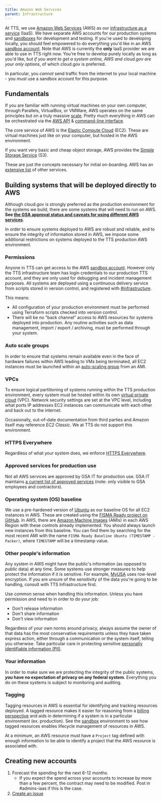 ```yaml
---
title: Amazon Web Services
parent: Infrastructure
---
```


At TTS, we use [Amazon Web Services](https://aws.amazon.com/) (AWS) as our [infrastructure as a service](https://en.wikipedia.org/wiki/Cloud_computing#Infrastructure_as_a_service_.28IaaS.29) (IaaS). We have separate AWS accounts for our production systems and [sandboxes](../sandbox) for development and testing. If you're used to developing locally, you should feel empowered to do everything you'd like in an AWS [sandbox account](../sandbox). Note that AWS is currently the **only** IaaS provider we are able to use in TTS right now. You're free to develop purely locally as long as you'd like, but _if you want to get a system online, AWS and cloud.gov are your only options_, of which cloud.gov is preferred.

In particular, you _cannot_ send traffic from the internet to your local machine - you _must_ use a sandbox account for this purpose.

## Fundamentals

If you are familiar with running virtual machines on your own computer, through Parallels, VirtualBox, or VMWare, AWS operates on the same principles but on a truly massive [scale](http://www.enterprisetech.com/2014/11/14/rare-peek-massive-scale-aws/). Pretty much everything in AWS can be orchestrated via the [AWS API](https://aws.amazon.com/documentation/) & [command-line interface](https://docs.aws.amazon.com/cli/latest/reference/).

The core service of AWS is the [Elastic Compute Cloud](https://aws.amazon.com/documentation/ec2/) (EC2). These are virtual machines just like on your computer, but hosted in the AWS environment.

If you want very basic and cheap object storage, AWS provides the [Simple Storage Service](https://aws.amazon.com/s3/) (S3).

These are just the concepts necessary for initial on-boarding. AWS has an [extensive list](https://aws.amazon.com/products/) of other services.

## Building systems that will be deployed directly to AWS

Although cloud.gov is strongly preferred as the production environment for the systems we build, there are some systems that will need to run on AWS. **See [the GSA approval status and caveats for using different AWS services](https://docs.google.com/spreadsheets/d/1kJrPqu10x80LaGQ_oXFDuoPkBdnaXrXTQVF_uJ14-ok/edit#gid=0)**.

In order to ensure systems deployed to AWS are robust and reliable, and to ensure the integrity of information stored in AWS, we impose some additional restrictions on systems deployed to the TTS production AWS environment.

### Permissions

Anyone in TTS can get access to the AWS [sandbox account](../sandbox). However only the TTS infrastructure team has login credentials to our production TTS account, and they are only used for debugging and incident management purposes. All systems are deployed using a continuous delivery service from scripts stored in version control, and registered with [#infrastructure](https://gsa-tts.slack.com/messages/C039MHHF8/).

This means:

- All configuration of your production environment must be performed using Terraform scripts checked into version control.
- There will be no "back channel" access to AWS resources for systems deployed into production. Any routine activities such as data management, import / export / archiving, must be performed through your system.

### Auto scale groups

In order to ensure that systems remain available even in the face of hardware failures within AWS leading to VMs being terminated, all EC2 instances must be launched within an [auto-scaling group](https://aws.amazon.com/autoscaling/) from an AMI.

### VPCs

To ensure logical partitioning of systems running within the TTS production environment, every system must be hosted within its own [virtual private cloud](https://aws.amazon.com/vpc/) (VPC). Network security settings are set at the VPC level, including what ports IP addresses EC2 instances can communicate with each other and back out to the internet.

Occasionally, out-of-date documentation from third parties and Amazon itself may reference _EC2 Classic_. We at TTS do not support this environment.

### HTTPS Everywhere

Regardless of what your system does, we enforce [HTTPS Everywhere](../certs/).

### Approved services for production use

Not all AWS services are approved by GSA IT for production use. GSA IT maintains [a current list of approved services](https://docs.google.com/spreadsheets/d/1kJrPqu10x80LaGQ_oXFDuoPkBdnaXrXTQVF_uJ14-ok/edit#gid=0) (note: only visible to GSA employees and contractors).

### Operating system (OS) baseline

We use a pre-hardened version of [Ubuntu](https://en.wikipedia.org/wiki/Ubuntu_%28operating_system%29) as our baseline OS for all EC2 instances in AWS. These are created using the [FISMA Ready project on GitHub](https://github.com/fisma-ready/ubuntu-lts). In AWS, there are [Amazon Machine Images](https://docs.aws.amazon.com/AWSEC2/latest/UserGuide/AMIs.html) (AMIs) in each AWS Region with these controls already implemented. You should always launch new instances from this baseline. You can find them by searching for the most recent AMI with the name `FISMA Ready Baseline Ubuntu (TIMESTAMP - Packer)`, where `TIMESTAMP` will be a timestamp value.

### Other people's information

Any system in AWS might have the public's information (as opposed to _public_ data) at any time. Some systems use stronger measures to help protect the information if it is sensitive. For example, [MyUSA](https://github.com/18F/myusa) uses row-level encryption. If you are unsure of the sensitivity of the data you're going to be handling, consult with TTS Infrastructure first.

Use common sense when handling this information. Unless you have permission _and_ need to in order to do your job:

- Don't release information
- Don't share information
- Don't view information

Regardless of your own norms around privacy, always assume the owner of that data has the most conservative requirements unless they have taken express action, either through a communication or the system itself, telling you otherwise. Take particular care in protecting sensitive [personally identifiable information (PII)](../../privacy/).

### Your information

In order to make sure we are protecting the integrity of the public systems, **_you_ have no expectation of privacy on any federal system**. Everything you do on these systems is subject to monitoring and auditing.

### Tagging

Tagging resources in AWS is essential for identifying and tracking resources deployed. A tagged resource makes it easier for reasoning from a [billing perspective](../sandbox#other-peoples-money) and aids in determining if a system is in a particular environment (ex. production). See the [sandbox](../sandbox) environment to see how tagged resources enables lifecycle management of resources in AWS.

At a minimum, an AWS resource must have a `Project` tag defined with enough information to be able to identify a project that the AWS resource is associated with.

## Creating new accounts

1. Forecast the spending for the next 6-12 months.
   - If you expect the spend across your accounts to increase by more than a few percent, the contract may need to be modified. Post in #admins-iaas if this is the case.
1. [Create an issue](https://github.com/18F/aws-admin/issues/new?template=new_account.md)
